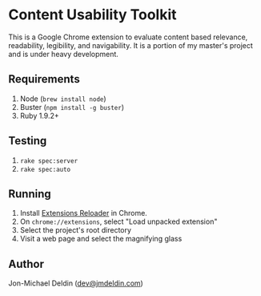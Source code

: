 # Content Usability Toolkit

This is a Google Chrome extension to evaluate content based relevance,
readability, legibility, and navigability. It is a portion of my master's
project and is under heavy development.

## Requirements

1. Node (`brew install node`)
2. Buster (`npm install -g buster`)
3. Ruby 1.9.2+

## Testing

1. `rake spec:server`
3. `rake spec:auto`

## Running

1. Install
[Extensions Reloader](https://chrome.google.com/webstore/detail/extensions-reloader/fimgfedafeadlieiabdeeaodndnlbhid)
in Chrome.
2. On `chrome://extensions`, select "Load unpacked extension"
3. Select the project's root directory
4. Visit a web page and select the magnifying glass

## Author

Jon-Michael Deldin (dev@jmdeldin.com)
